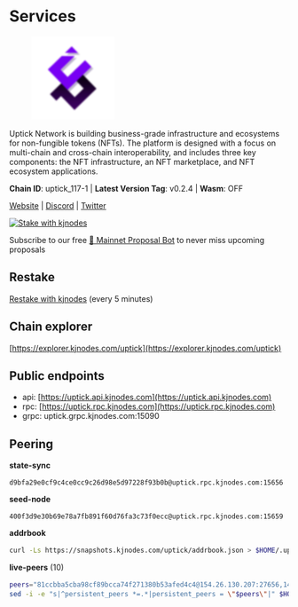 # Services

<figure><img src="https://raw.githubusercontent.com/kj89/cosmos-images/main/logos/uptick.png" width="150" alt=""><figcaption></figcaption></figure>

Uptick Network is building business-grade infrastructure and  ecosystems for non-fungible tokens (NFTs). The platform is  designed with a focus on multi-chain and cross-chain interoperability,  and includes three key components: the NFT infrastructure, an NFT  marketplace, and NFT ecosystem applications.

**Chain ID**: uptick_117-1 | **Latest Version Tag**: v0.2.4 | **Wasm**: OFF

[Website](https://uptick.network) | [Discord](https://discord.gg/UzeHS7fu5H) | [Twitter](https://twitter.com/uptickproject)

[![Stake with kjnodes](https://i.ibb.co/cr44Q8j/button-stake-with-kjnodes.png)](https://restake.app/uptick/uptickvaloper1jqpaf0vgzlxvjx5meq8huweuv2nguqe20seefq)

Subscribe to our free [🤖 Mainnet Proposal Bot](https://t.me/kjnodes_proposal_bot) to never miss upcoming proposals

## Restake

[Restake with kjnodes](https://restake.app/uptick/uptickvaloper1jqpaf0vgzlxvjx5meq8huweuv2nguqe20seefq) (every 5 minutes)
## Chain explorer
[https://explorer.kjnodes.com/uptick](https://explorer.kjnodes.com/uptick)

## Public endpoints

* api: [https://uptick.api.kjnodes.com](https://uptick.api.kjnodes.com)
* rpc: [https://uptick.rpc.kjnodes.com](https://uptick.rpc.kjnodes.com)
* grpc: uptick.grpc.kjnodes.com:15090

## Peering

**state-sync**

```text
d9bfa29e0cf9c4ce0cc9c26d98e5d97228f93b0b@uptick.rpc.kjnodes.com:15656
```

**seed-node**

```text
400f3d9e30b69e78a7fb891f60d76fa3c73f0ecc@uptick.rpc.kjnodes.com:15659
```

**addrbook**
```bash
curl -Ls https://snapshots.kjnodes.com/uptick/addrbook.json > $HOME/.uptickd/config/addrbook.json
```

**live-peers** (10)
```bash
peers="81ccbba5cba98cf89bcca74f271380b53afed4c4@154.26.130.207:27656,14ca9d73314dd519bc0b0be8511c88f85fe6873e@46.4.81.204:17656,12a02a775eb43f3f0becce037ae4403b3ae4b43d@94.130.16.254:56656,632c2362378546ab77883077861f38405c378d06@104.194.8.68:60556,f05733da50967e3955e11665b1901d36291dfaee@65.108.195.30:21656,ee045c74c0678f1122650a3a5223923977cae1b3@65.109.93.152:30656,34d86f3a8dfce7d8b615563c587433c65792f104@185.219.142.221:15656,4914c40a9441895f355c600f38ed94756782ab99@146.59.81.204:27856,d9bfa29e0cf9c4ce0cc9c26d98e5d97228f93b0b@65.109.88.38:15656,bb6aaef7667af68862ee582085c2e9dd2b568d86@54.254.135.200:26656"
sed -i -e "s|^persistent_peers *=.*|persistent_peers = \"$peers\"|" $HOME/.uptickd/config/config.toml
```
